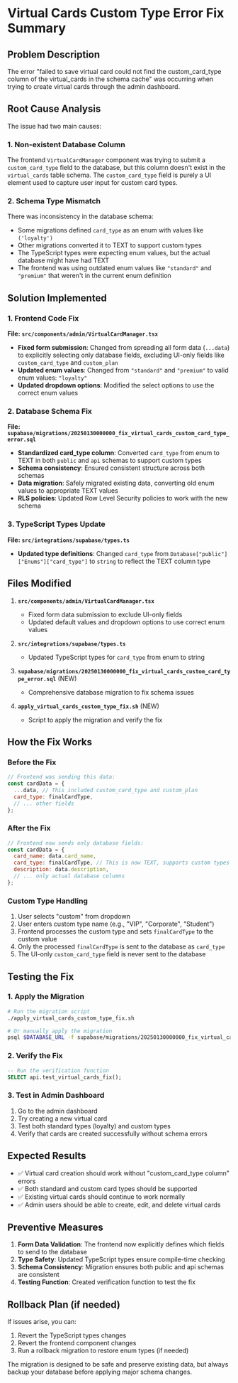 # Virtual Cards Custom Type Error Fix Summary

## Problem Description

The error "failed to save virtual card could not find the custom_card_type column of the virtual_cards in the schema cache" was occurring when trying to create virtual cards through the admin dashboard.

## Root Cause Analysis

The issue had two main causes:

### 1. Non-existent Database Column
The frontend `VirtualCardManager` component was trying to submit a `custom_card_type` field to the database, but this column doesn't exist in the `virtual_cards` table schema. The `custom_card_type` field is purely a UI element used to capture user input for custom card types.

### 2. Schema Type Mismatch
There was inconsistency in the database schema:
- Some migrations defined `card_type` as an enum with values like `('loyalty')`
- Other migrations converted it to TEXT to support custom types
- The TypeScript types were expecting enum values, but the actual database might have had TEXT
- The frontend was using outdated enum values like `"standard"` and `"premium"` that weren't in the current enum definition

## Solution Implemented

### 1. Frontend Code Fix
**File: `src/components/admin/VirtualCardManager.tsx`**

- **Fixed form submission**: Changed from spreading all form data (`...data`) to explicitly selecting only database fields, excluding UI-only fields like `custom_card_type` and `custom_plan`
- **Updated enum values**: Changed from `"standard"` and `"premium"` to valid enum values: `"loyalty"`
- **Updated dropdown options**: Modified the select options to use the correct enum values

### 2. Database Schema Fix
**File: `supabase/migrations/20250130000000_fix_virtual_cards_custom_card_type_error.sql`**

- **Standardized card_type column**: Converted `card_type` from enum to TEXT in both `public` and `api` schemas to support custom types
- **Schema consistency**: Ensured consistent structure across both schemas
- **Data migration**: Safely migrated existing data, converting old enum values to appropriate TEXT values
- **RLS policies**: Updated Row Level Security policies to work with the new schema

### 3. TypeScript Types Update
**File: `src/integrations/supabase/types.ts`**

- **Updated type definitions**: Changed `card_type` from `Database["public"]["Enums"]["card_type"]` to `string` to reflect the TEXT column type

## Files Modified

1. **`src/components/admin/VirtualCardManager.tsx`**
   - Fixed form data submission to exclude UI-only fields
   - Updated default values and dropdown options to use correct enum values

2. **`src/integrations/supabase/types.ts`**
   - Updated TypeScript types for `card_type` from enum to string

3. **`supabase/migrations/20250130000000_fix_virtual_cards_custom_card_type_error.sql`** (NEW)
   - Comprehensive database migration to fix schema issues

4. **`apply_virtual_cards_custom_type_fix.sh`** (NEW)
   - Script to apply the migration and verify the fix

## How the Fix Works

### Before the Fix
```javascript
// Frontend was sending this data:
const cardData = {
  ...data, // This included custom_card_type and custom_plan
  card_type: finalCardType,
  // ... other fields
};
```

### After the Fix
```javascript
// Frontend now sends only database fields:
const cardData = {
  card_name: data.card_name,
  card_type: finalCardType, // This is now TEXT, supports custom types
  description: data.description,
  // ... only actual database columns
};
```

### Custom Type Handling
1. User selects "custom" from dropdown
2. User enters custom type name (e.g., "VIP", "Corporate", "Student")
3. Frontend processes the custom type and sets `finalCardType` to the custom value
4. Only the processed `finalCardType` is sent to the database as `card_type`
5. The UI-only `custom_card_type` field is never sent to the database

## Testing the Fix

### 1. Apply the Migration
```bash
# Run the migration script
./apply_virtual_cards_custom_type_fix.sh

# Or manually apply the migration
psql $DATABASE_URL -f supabase/migrations/20250130000000_fix_virtual_cards_custom_card_type_error.sql
```

### 2. Verify the Fix
```sql
-- Run the verification function
SELECT api.test_virtual_cards_fix();
```

### 3. Test in Admin Dashboard
1. Go to the admin dashboard
2. Try creating a new virtual card
3. Test both standard types (loyalty) and custom types
4. Verify that cards are created successfully without schema errors

## Expected Results

- ✅ Virtual card creation should work without "custom_card_type column" errors
- ✅ Both standard and custom card types should be supported
- ✅ Existing virtual cards should continue to work normally
- ✅ Admin users should be able to create, edit, and delete virtual cards

## Preventive Measures

1. **Form Data Validation**: The frontend now explicitly defines which fields to send to the database
2. **Type Safety**: Updated TypeScript types ensure compile-time checking
3. **Schema Consistency**: Migration ensures both public and api schemas are consistent
4. **Testing Function**: Created verification function to test the fix

## Rollback Plan (if needed)

If issues arise, you can:

1. Revert the TypeScript types changes
2. Revert the frontend component changes
3. Run a rollback migration to restore enum types (if needed)

The migration is designed to be safe and preserve existing data, but always backup your database before applying major schema changes.